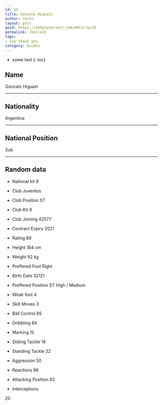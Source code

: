 ```yaml
---
id: 15
title: Gonzalo Higuaín
author: chito
layout: post
guid: https://ukdataservers.com/mbti/?p=15
permalink: /hello15
tags:
- say thank you
category: Guides
---
```


* some text
{: toc}


## Name  
Gonzalo Higuaín 

* * *

## Nationality  
Argentina 

* * *

## National Position  
Sub 

* * *

## Random data 

  * National kit 
9 

  * Club 
Juventus 

  * Club Position 
ST 

  * Club Kit 
9 

  * Club Joining 
42577 

  * Contract Expiry 
2021 

  * Rating 
89 

  * Height 
184 cm 

  * Weight 
92 kg 

  * Preffered Foot 
Right 

  * Birth Date 
32121 

  * Preffered Position 
ST High / Medium 

  * Weak foot 
4 

  * Skill Moves 
3 

  * Ball Control 
85 

  * Dribbling 
84 

  * Marking 
12 

  * Sliding Tackle 
18 

  * Standing Tackle 
22 

  * Aggression 
50 

  * Reactions 
86 

  * Attacking Position 
92 

  * Interceptions 

20